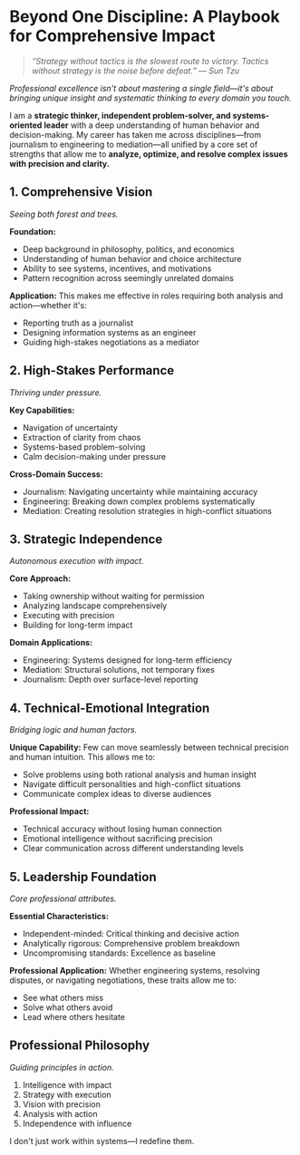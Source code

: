 # Beyond One Discipline: A Playbook for Comprehensive Impact

> *“Strategy without tactics is the slowest route to victory. Tactics without strategy is the noise before defeat.” — Sun Tzu*

*Professional excellence isn't about mastering a single field—it's about bringing unique insight and systematic thinking to every domain you touch.*

I am a **strategic thinker, independent problem-solver, and systems-oriented leader** with a deep understanding of human behavior and decision-making. My career has taken me across disciplines—from journalism to engineering to mediation—all unified by a core set of strengths that allow me to **analyze, optimize, and resolve complex issues with precision and clarity.**

## 1. Comprehensive Vision

*Seeing both forest and trees.*

**Foundation:**
- Deep background in philosophy, politics, and economics
- Understanding of human behavior and choice architecture
- Ability to see systems, incentives, and motivations
- Pattern recognition across seemingly unrelated domains

**Application:**
This makes me effective in roles requiring both analysis and action—whether it's:
- Reporting truth as a journalist
- Designing information systems as an engineer
- Guiding high-stakes negotiations as a mediator

## 2. High-Stakes Performance

*Thriving under pressure.*

**Key Capabilities:**
- Navigation of uncertainty
- Extraction of clarity from chaos
- Systems-based problem-solving
- Calm decision-making under pressure

**Cross-Domain Success:**
- Journalism: Navigating uncertainty while maintaining accuracy
- Engineering: Breaking down complex problems systematically
- Mediation: Creating resolution strategies in high-conflict situations

## 3. Strategic Independence

*Autonomous execution with impact.*

**Core Approach:**
- Taking ownership without waiting for permission
- Analyzing landscape comprehensively
- Executing with precision
- Building for long-term impact

**Domain Applications:**
- Engineering: Systems designed for long-term efficiency
- Mediation: Structural solutions, not temporary fixes
- Journalism: Depth over surface-level reporting

## 4. Technical-Emotional Integration

*Bridging logic and human factors.*

**Unique Capability:**
Few can move seamlessly between technical precision and human intuition. This allows me to:
- Solve problems using both rational analysis and human insight
- Navigate difficult personalities and high-conflict situations
- Communicate complex ideas to diverse audiences

**Professional Impact:**
- Technical accuracy without losing human connection
- Emotional intelligence without sacrificing precision
- Clear communication across different understanding levels

## 5. Leadership Foundation

*Core professional attributes.*

**Essential Characteristics:**
- Independent-minded: Critical thinking and decisive action
- Analytically rigorous: Comprehensive problem breakdown
- Uncompromising standards: Excellence as baseline

**Professional Application:**
Whether engineering systems, resolving disputes, or navigating negotiations, these traits allow me to:
- See what others miss
- Solve what others avoid
- Lead where others hesitate

## Professional Philosophy

*Guiding principles in action.*

1. Intelligence with impact
2. Strategy with execution
3. Vision with precision
4. Analysis with action
5. Independence with influence

I don't just work within systems—I redefine them.